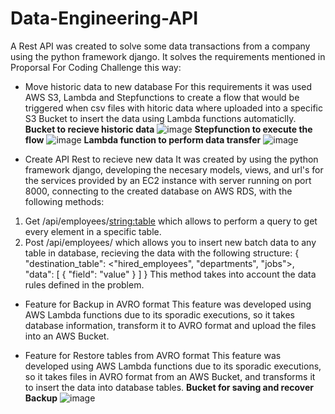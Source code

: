 # Data-Engineering-API

A Rest API was created to solve some data transactions from a company using the python framework django. It solves the requirements mentioned in Proporsal For Coding Challenge this way:

* Move historic data to new database
For this requirements it was used AWS S3, Lambda and Stepfunctions to create a flow that would be triggered when csv files with hitoric data where uploaded into a specific S3 Bucket to insert the data using Lambda functions automaticlly.
**Bucket to recieve historic data**
![image](https://user-images.githubusercontent.com/30332010/190576367-832b0e19-15a5-4a7c-96cb-f7ef3ef1871d.png)
**Stepfunction to execute the flow**
![image](https://user-images.githubusercontent.com/30332010/190576580-240ec41c-e692-4e3f-afd7-facd3bf37f7c.png)
**Lambda function to perform data transfer**
![image](https://user-images.githubusercontent.com/30332010/190576795-c029e064-6504-4fb1-b88f-2e41ae8a86a7.png)

* Create API Rest to recieve new data
It was created by using the python framework django, developing the necesary models, views, and url's for the services provided by an EC2 instance with server running on port 8000, connecting to the created database on AWS RDS, with the following methods:
1. Get /api/employees/<string:table> which allows to perform a query to get every element in a specific table.
2. Post /api/employees/ which allows you to insert new batch data to any table in database, recieving the data with the following structure:
{
  "destination_table": <"hired_employees", "departments", "jobs">,
  "data": [
    {
      "field": "value"
    }
  ]
}
This method takes into account the data rules defined in the problem.

* Feature for Backup in AVRO format
This feature was developed using AWS Lambda functions due to its sporadic executions, so it takes database information, transform it to AVRO format and upload the files into an AWS Bucket.

* Feature for Restore tables from AVRO format
This feature was developed using AWS Lambda functions due to its sporadic executions, so it takes files in AVRO format from an AWS Bucket, and transforms it to insert the data into database tables.
**Bucket for saving and recover Backup**
![image](https://user-images.githubusercontent.com/30332010/190580079-f7f24ce7-113d-4dd9-99e6-cb49cea14591.png)
